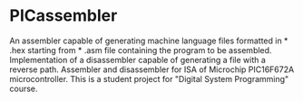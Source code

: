 # PICassembler
An assembler capable of generating machine language files formatted in * .hex starting from * .asm file containing the program to be assembled. Implementation of a disassembler capable of generating a file with a reverse path. Assembler and disassembler for ISA of Microchip PIC16F672A microcontroller. This is a student project for "Digital System Programming" course.
